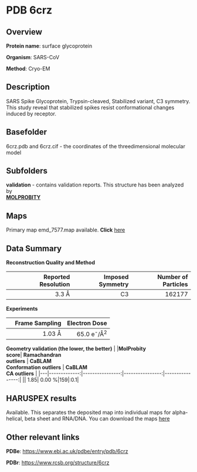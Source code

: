 # PDB 6crz

## Overview

**Protein name**: surface glycoprotein

**Organism**: SARS-CoV

**Method**: Cryo-EM

## Description

SARS Spike Glycoprotein, Trypsin-cleaved, Stabilized variant, C3 symmetry. This study reveal that stabilized spikes resist conformational changes induced by receptor.

## Basefolder

6crz.pdb and 6crz.cif - the coordinates of the threedimensional molecular model

## Subfolders





**validation** - contains validation reports. This structure has been analyzed by <br>  [**MOLPROBITY**](https://github.com/thorn-lab/coronavirus_structural_task_force/tree/master/pdb/surface_glycoprotein/SARS-CoV/6crz/validation/molprobity)    



## Maps

Primary map emd_7577.map available. **Click** [here](http://ftp.wwpdb.org/pub/emdb/structures/EMD-7577/map/) 

## Data Summary
**Reconstruction Quality and Method**

|   | Reported Resolution | Imposed Symmetry | Number of Particles |
|---|-------------:|----------------:|--------------:|
|   |3.3 Å|C3|162177|

**Experiments**

|   | Frame Sampling | Electron Dose |
|---|-------------:|----------------:|
|   |1.03 Å|65.0 e<sup>-</sup>/Å<sup>2</sup>|

**Geometry validation (the lower, the better)**
|   |**MolProbity<br>score**| **Ramachandran<br>outliers** | **CaBLAM<br>Conformation outliers** | **CaBLAM<br>CA outliers** |
|---|-------------:|----------------:|----------------:|----------------:|
||  1.85|  0.00 %|159|:0.1|

## HARUSPEX results

Available. This separates the deposited map into individual maps for alpha-helical, beta sheet and RNA/DNA. You can download the maps [here](https://zenodo.org/record/3820113)

## Other relevant links 
**PDBe**:  https://www.ebi.ac.uk/pdbe/entry/pdb/6crz
 
**PDBr**: https://www.rcsb.org/structure/6crz 

